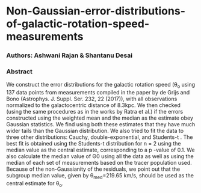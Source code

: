 # Non-Gaussian-error-distributions-of-galactic-rotation-speed-measurements

### Authors: Ashwani Rajan & Shantanu Desai

### Abstract

We construct the error distributions for the galactic rotation speed (&theta;<sub>o</sub> using 137 data points from measurements compiled in the paper by de Grijs and Bono (Astrophys. J. Suppl. Ser. 232, 22 (2017)), with all observations normalized to the galactocentric distance of 8.3kpc. We then checked (using the same procedures as in the works by Ratra et al.) if the errors constructed using the weighted mean and the median as the estimate obey Gaussian statistics. We find using both these estimates that they have much wider tails than the Gaussian distribution. We also tried to fit the data to three other distributions: Cauchy, double-exponential, and Students-t . The best fit is obtained using the Students-t distribution for n = 2 using the median value as the central estimate, corresponding to a p -value of 0.1. We also calculate the median value of Θ0 using all the data as well as using the median of each set of measurements based on the tracer population used. Because of the non-Gaussianity of the residuals, we point out that the subgroup median value, given by &theta;<sub>med</sub>=219.65 km/s, should be used as the central estimate for &theta;<sub>o</sub>.
